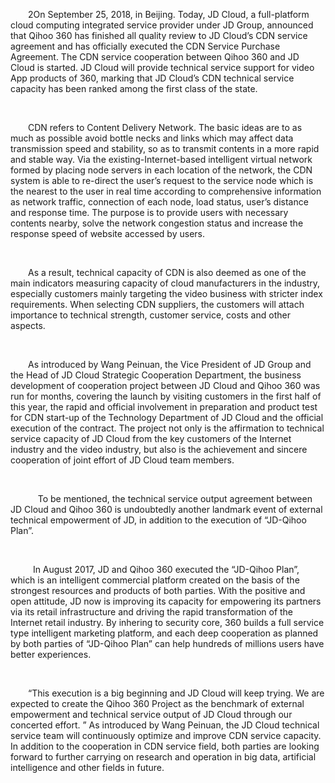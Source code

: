 <p style="text-indent: 2em;">2On September 25, 2018, in Beijing. Today, JD Cloud, a full-platform cloud computing integrated service provider under JD Group, announced that Qihoo 360 has finished all quality review to JD Cloud’s CDN service agreement and has officially executed the CDN Service Purchase Agreement. The CDN service cooperation between Qihoo 360 and JD Cloud is started. JD Cloud will provide technical service support for video App products of 360, marking that JD Cloud’s CDN technical service capacity has been ranked among the first class of the state.</p>
<p style="text-indent: 2em;"><br/></p>
<p style="text-indent: 2em;">CDN refers to Content Delivery Network. The basic ideas are to as much as possible avoid bottle necks and links which may affect data transmission speed and stability, so as to transmit contents in a more rapid and stable way. Via the existing-Internet-based intelligent virtual network formed by placing node servers in each location of the network, the CDN system is able to re-direct the user’s request to the service node which is the nearest to the user in real time according to comprehensive information as network traffic, connection of each node, load status, user’s distance and response time. The purpose is to provide users with necessary contents nearby, solve the network congestion status and increase the response speed of website accessed by users.</p>
<p style="text-indent: 2em;"><br/></p>
<p style="text-indent: 2em;">As a result, technical capacity of CDN is also deemed as one of the main indicators measuring capacity of cloud manufacturers in the industry, especially customers mainly targeting the video business with stricter index requirements. When selecting CDN suppliers, the customers will attach importance to technical strength, customer service, costs and other aspects.</p>
<p style="text-indent: 2em;"><br/></p>
<p style="text-indent: 2em;">As introduced by Wang Peinuan, the Vice President of JD Group and the Head of JD Cloud Strategic Cooperation Department, the business development of cooperation project between JD Cloud and Qihoo 360 was run for months, covering the launch by visiting customers in the first half of this year, the rapid and official involvement in preparation and product test for CDN start-up of the Technology Department of JD Cloud and the official execution of the contract. The project not only is the affirmation to technical service capacity of JD Cloud from the key customers of the Internet industry and the video industry, but also is the achievement and sincere cooperation of joint effort of JD Cloud team members.</p>
<p style="text-indent: 2em;"><br/></p>
<p style="text-indent: 2em;">&nbsp;&nbsp;&nbsp; To be mentioned, the technical service output agreement between JD Cloud and Qihoo  360 is undoubtedly another landmark event of external technical empowerment of JD, in addition to the execution of “JD-Qihoo Plan”.</p>
<p style="text-indent: 2em;"><br/></p>
<p style="text-indent: 2em;">&nbsp; In August 2017, JD and Qihoo 360 executed the “JD-Qihoo Plan”, which is an intelligent commercial platform created on the basis of the strongest resources and products of both parties. With the positive and open attitude, JD now is improving its capacity for empowering its partners via its retail infrastructure and driving the rapid transformation of the Internet retail industry. By inhering to security core, 360 builds a full service type intelligent marketing platform, and each deep cooperation as planned by both parties of “JD-Qihoo Plan” can help hundreds of millions users have better experiences.</p>
<p style="text-indent: 2em;"><br/></p>
<p style="text-indent: 2em;">“This execution is a big beginning and JD Cloud will keep trying. We are expected to create the Qihoo 360 Project as the benchmark of external empowerment and technical service output of JD Cloud through our concerted effort. ” As introduced by Wang Peinuan, the JD Cloud technical service team will continuously optimize and improve CDN service capacity. In addition to the cooperation in CDN service field, both parties are looking forward to further carrying on research and operation in big data, artificial intelligence and other fields in future.</p>
